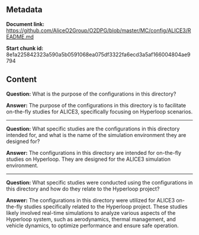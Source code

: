 ## Metadata

**Document link:** https://github.com/AliceO2Group/O2DPG/blob/master/MC/config/ALICE3/README.md

**Start chunk id:** 8e1a225842323a590a5b0591068ea075df3322fa6ecd3a5af166004804ae9794

## Content

**Question:** What is the purpose of the configurations in this directory?

**Answer:** The purpose of the configurations in this directory is to facilitate on-the-fly studies for ALICE3, specifically focusing on Hyperloop scenarios.

---

**Question:** What specific studies are the configurations in this directory intended for, and what is the name of the simulation environment they are designed for?

**Answer:** The configurations in this directory are intended for on-the-fly studies on Hyperloop. They are designed for the ALICE3 simulation environment.

---

**Question:** What specific studies were conducted using the configurations in this directory and how do they relate to the Hyperloop project?

**Answer:** The configurations in this directory were utilized for ALICE3 on-the-fly studies specifically related to the Hyperloop project. These studies likely involved real-time simulations to analyze various aspects of the Hyperloop system, such as aerodynamics, thermal management, and vehicle dynamics, to optimize performance and ensure safe operation.